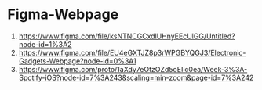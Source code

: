 # Figma-Webpage


1)  https://www.figma.com/file/ksNTNCGCxdlUHnyEEcUlGG/Untitled?node-id=1%3A2
2)  https://www.figma.com/file/EU4eGXTJZ8p3rWPGBYQGJ3/Electronic-Gadgets-Webpage?node-id=0%3A1
3)  https://www.figma.com/proto/1aXdy7eOtzOZd5oEIic0ea/Week-3%3A-Spotify-iOS?node-id=7%3A243&scaling=min-zoom&page-id=7%3A242

